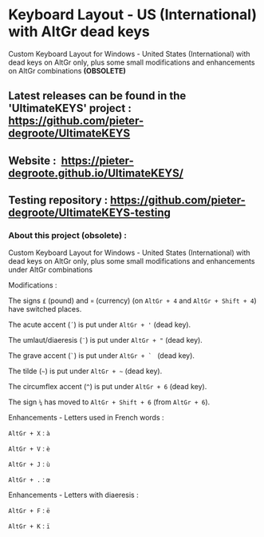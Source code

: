 # Keyboard Layout - US (International) with AltGr dead keys

Custom Keyboard Layout for Windows - United States (International) with dead keys on AltGr only, plus some small modifications and enhancements on AltGr combinations **(OBSOLETE)**

## Latest releases can be found in the 'UltimateKEYS' project :  https://github.com/pieter-degroote/UltimateKEYS

## Website : &nbsp;https://pieter-degroote.github.io/UltimateKEYS/

## Testing repository :  https://github.com/pieter-degroote/UltimateKEYS-testing


### About this project (obsolete) :

Custom Keyboard Layout for Windows - United States (International) with dead keys on AltGr only, plus some small modifications and enhancements under AltGr combinations


Modifications :

The signs `£` (pound) and `¤` (currency) (on `AltGr + 4` and `AltGr + Shift + 4`) have switched places.

The acute accent (`´`) is put under `AltGr + '` (dead key).

The umlaut/diaeresis (`¨`) is put under `AltGr + "` (dead key).

The grave accent (`` ` ``) is put under ``AltGr + ` `` (dead key).

The tilde (`~`) is put under `AltGr + ~` (dead key).

The circumflex accent (`^`) is put under `AltGr + 6` (dead key).

The sign `¼` has moved to `AltGr + Shift + 6` (from `AltGr + 6`).


Enhancements - Letters used in French words :

`AltGr + X` : `à`

`AltGr + V` : `è`

`AltGr + J` : `ù`

`AltGr + .` : `œ`

Enhancements - Letters with diaeresis :

`AltGr + F` : `ë`

`AltGr + K` : `ï`
